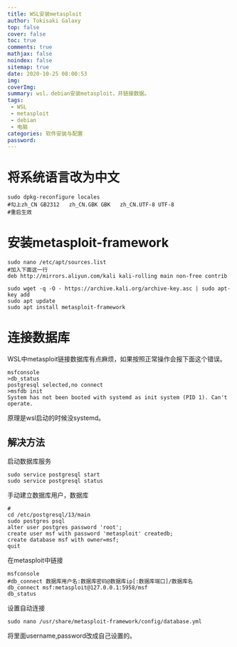 ```yaml
---
title: WSL安装metasploit
author: Tokisaki Galaxy
top: false
cover: false
toc: true
comments: true
mathjax: false
noindex: false
sitemap: true
date: 2020-10-25 08:00:53
img:
coverImg:
summary: wsl，debian安装metasploit，并链接数据。
tags: 
 - WSL
 - metasploit
 - debian
 - 电脑
categories: 软件安装与配置
password:
---
```


# 将系统语言改为中文
```shell
sudo dpkg-reconfigure locales
#勾上zh_CN GB2312   zh_CN.GBK GBK   zh_CN.UTF-8 UTF-8
#重启生效
```

# 安装metasploit-framework
```shell
sudo nano /etc/apt/sources.list
#加入下面这一行
deb http://mirrors.aliyun.com/kali kali-rolling main non-free contrib
```

```shell
sudo wget -q -O - https://archive.kali.org/archive-key.asc | sudo apt-key add
sudo apt update
sudo apt install metasploit-framework
```

# 连接数据库

WSL中metasploit链接数据库有点麻烦，如果按照正常操作会报下面这个错误。
```shell
msfconsole
>db_status
postgresql selected,no connect
>msfdb init
System has not been booted with systemd as init system (PID 1). Can't operate.
```

原理是wsl启动的时候没systemd。

## 解决方法

启动数据库服务
```shell
sudo service postgresql start
sudo service postgresql status
```

手动建立数据库用户，数据库
```shell
# 
cd /etc/postgresql/13/main
sudo postgres psql
alter user postgres password 'root';
create user msf with password 'metasploit' createdb;
create database msf with owner=msf;
quit
```
在metasploit中链接
```shell
msfconsole
#db_connect 数据库用户名:数据库密码@数据库ip[:数据库端口]/数据库名
db_connect msf:metasploit@127.0.0.1:5958/msf
db_status
```

设置自动连接
```shell
sudo nano /usr/share/metasploit-framework/config/database.yml
```
将里面username,password改成自己设置的。